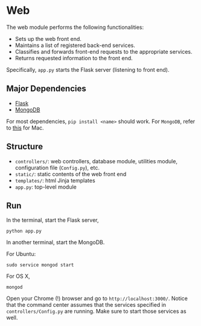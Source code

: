 # Web

The web module performs the following functionalities:

- Sets up the web front end.
- Maintains a list of registered back-end services.
- Classifies and forwards front-end requests to the appropriate services.
- Returns requested information to the front end.

Specifically, `app.py` starts the Flask server (listening to front end).

## Major Dependencies

- [Flask](http://flask.pocoo.org/)
- [MongoDB](https://www.mongodb.com/)

For most dependencies, `pip install <name>` should work. For `MongoDB`,
refer to [this](http://treehouse.github.io/installation-guides/mac/mongo-mac.html) for Mac.

## Structure

- `controllers/`: web controllers, database module, utilities module, 
configuration file (`Config.py`), etc.
- `static/`: static contents of the web front end
- `templates/`: html Jinja templates
- `app.py`: top-level module

## Run

In the terminal, start the Flask server,

```
python app.py
```

In another terminal, start the MongoDB.

For Ubuntu:


```
sudo service mongod start
```

For OS X,

```
mongod
```

Open your Chrome (!) browser and go to `http://localhost:3000/`. 
Notice that the command center assumes that the services specified in `controllers/Config.py` are running.
Make sure to start those services as well.
